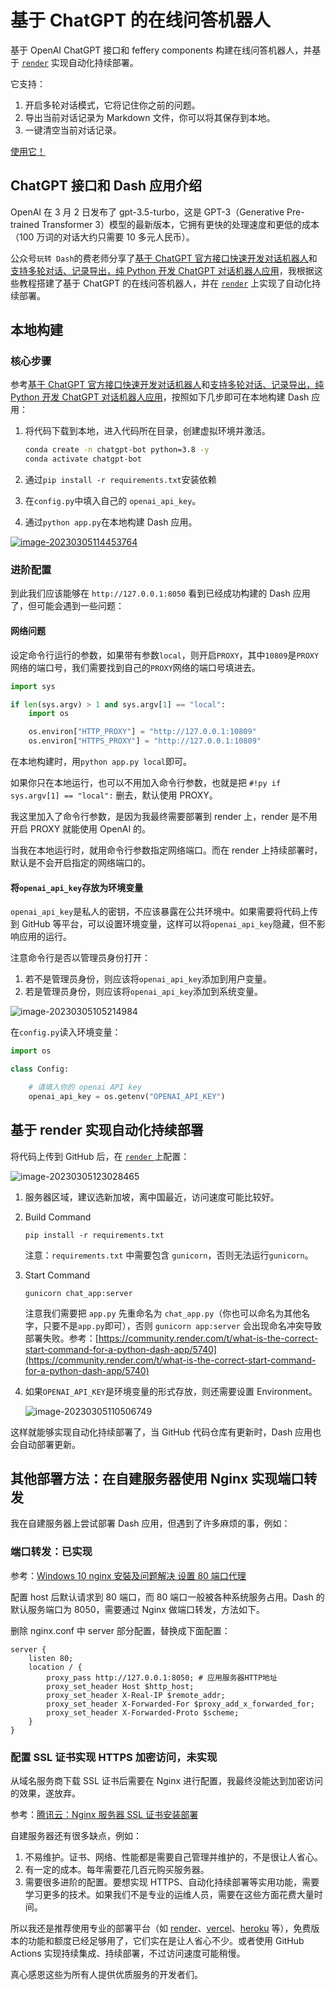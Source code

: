 # 基于 ChatGPT 的在线问答机器人

基于 OpenAI ChatGPT 接口和 feffery components 构建在线问答机器人，并基于 [`render`](https://render.com/) 实现自动化持续部署。

它支持：

1. 开启多轮对话模式，它将记住你之前的问题。
2. 导出当前对话记录为 Markdown 文件，你可以将其保存到本地。
3. 一键清空当前对话记录。

[使用它！](https://chat.fengchao.pro/)

## ChatGPT 接口和 Dash 应用介绍

OpenAI 在 3 月 2 日发布了 gpt-3.5-turbo，这是 GPT-3（Generative Pre-trained Transformer 3）模型的最新版本，它拥有更快的处理速度和更低的成本（100 万词的对话大约只需要 10 多元人民币）。

公众号`玩转 Dash`的费老师分享了[基于 ChatGPT 官方接口快速开发对话机器人](https://mp.weixin.qq.com/s/uChFd32sOYvZKrbe9XhRuA)和[支持多轮对话、记录导出，纯 Python 开发 ChatGPT 对话机器人应用](https://mp.weixin.qq.com/s/fABGNu_gEwNvJWzf5-qZCw)，我根据这些教程搭建了基于 ChatGPT 的在线问答机器人，并在 [`render`](https://render.com/) 上实现了自动化持续部署。

## 本地构建

### 核心步骤

参考[基于 ChatGPT 官方接口快速开发对话机器人](https://mp.weixin.qq.com/s/uChFd32sOYvZKrbe9XhRuA)和[支持多轮对话、记录导出，纯 Python 开发 ChatGPT 对话机器人应用](https://mp.weixin.qq.com/s/fABGNu_gEwNvJWzf5-qZCw)，按照如下几步即可在本地构建 Dash 应用：

1. 将代码下载到本地，进入代码所在目录，创建虚拟环境并激活。

   ```bash
   conda create -n chatgpt-bot python=3.8 -y
   conda activate chatgpt-bot
   ```

2. 通过`pip install -r requirements.txt`安装依赖

3. 在`config.py`中填入自己的 `openai_api_key`。

4. 通过`python app.py`在本地构建 Dash 应用。

[![image-20230305114453764](README-image/chat.png)](https://chat.fengchao.pro/)

### 进阶配置

到此我们应该能够在 `http://127.0.0.1:8050` 看到已经成功构建的 Dash 应用了，但可能会遇到一些问题：

#### 网络问题

设定命令行运行的参数，如果带有参数`local`，则开启`PROXY`，其中`10809`是`PROXY`网络的端口号，我们需要找到自己的`PROXY`网络的端口号填进去。

```python
import sys

if len(sys.argv) > 1 and sys.argv[1] == "local":
    import os

    os.environ["HTTP_PROXY"] = "http://127.0.0.1:10809"
    os.environ["HTTPS_PROXY"] = "http://127.0.0.1:10809"
```

在本地构建时，用`python app.py local`即可。

如果你只在本地运行，也可以不用加入命令行参数，也就是把 `#!py if sys.argv[1] == "local":` 删去，默认使用 PROXY。

我这里加入了命令行参数，是因为我最终需要部署到 render 上，render 是不用开启 PROXY 就能使用 OpenAI 的。

当我在本地运行时，就用命令行参数指定网络端口。而在 render 上持续部署时，默认是不会开启指定的网络端口的。

#### 将`openai_api_key`存放为环境变量

`openai_api_key`是私人的密钥，不应该暴露在公共环境中。如果需要将代码上传到 GitHub 等平台，可以设置环境变量，这样可以将`openai_api_key`隐藏，但不影响应用的运行。

注意命令行是否以管理员身份打开：

1. 若不是管理员身份，则应该将`openai_api_key`添加到用户变量。
2. 若是管理员身份，则应该将`openai_api_key`添加到系统变量。

![image-20230305105214984](README-image/image-20230305105214984.png)

在`config.py`读入环境变量：

```python
import os

class Config:

    # 请填入你的 openai API key
    openai_api_key = os.getenv("OPENAI_API_KEY")

```

## 基于 render 实现自动化持续部署

将代码上传到 GitHub 后，在 [`render` ](https://render.com/)上配置：

![image-20230305123028465](README-image/image-20230305123028465.png)

1. 服务器区域，建议选新加坡，离中国最近，访问速度可能比较好。

2. Build Command

	``` "Build Command"
	pip install -r requirements.txt
	```

	注意：`requirements.txt` 中需要包含 `gunicorn`，否则无法运行`gunicorn`。

3. Start Command

	``` "Start Command"
	gunicorn chat_app:server
	```

	注意我们需要把 `app.py` 先重命名为 `chat_app.py`（你也可以命名为其他名字，只要不是`app.py`即可），否则 `gunicorn app:server` 会出现命名冲突导致部署失败。参考：[https://community.render.com/t/what-is-the-correct-start-command-for-a-python-dash-app/5740](https://community.render.com/t/what-is-the-correct-start-command-for-a-python-dash-app/5740)

4. 如果`OPENAI_API_KEY`是环境变量的形式存放，则还需要设置 Environment。

	![image-20230305110506749](README-image/image-20230305110506749.png)

这样就能够实现自动化持续部署了，当 GitHub 代码仓库有更新时，Dash 应用也会自动部署更新。

## 其他部署方法：在自建服务器使用 Nginx 实现端口转发

我在自建服务器上尝试部署 Dash 应用，但遇到了许多麻烦的事，例如：

### 端口转发：已实现

参考：[Windows 10 nginx 安裝及问题解决 设置 80 端口代理](https://blog.csdn.net/jackuhan/article/details/78796205)

配置 host 后默认请求到 80 端口，而 80 端口一般被各种系统服务占用。Dash 的默认服务端口为 8050，需要通过 Nginx 做端口转发，方法如下。

删除 nginx.conf 中 server 部分配置，替换成下面配置：

```
server {
    listen 80;
    location / {
        proxy_pass http://127.0.0.1:8050; # 应用服务器HTTP地址
        proxy_set_header Host $http_host;
        proxy_set_header X-Real-IP $remote_addr;
        proxy_set_header X-Forwarded-For $proxy_add_x_forwarded_for;
        proxy_set_header X-Forwarded-Proto $scheme;
    }
}
```

### 配置 SSL 证书实现 HTTPS 加密访问，未实现

从域名服务商下载 SSL 证书后需要在 Nginx 进行配置，我最终没能达到加密访问的效果，遂放弃。

参考：[腾讯云：Nginx 服务器 SSL 证书安装部署](https://cloud.tencent.com/document/product/400/35244)


自建服务器还有很多缺点，例如：

1. 不易维护。证书、网络、性能都是需要自己管理并维护的，不是很让人省心。
2. 有一定的成本。每年需要花几百元购买服务器。
3. 需要很多进阶的配置。要想实现 HTTPS、自动化持续部署等实用功能，需要学习更多的技术。如果我们不是专业的运维人员，需要在这些方面花费大量时间。

所以我还是推荐使用专业的部署平台（如 [render](https://render.com/)、[vercel](https://vercel.com/)、[heroku](https://www.heroku.com/) 等），免费版本的功能和额度已经足够用了，它们实在是让人省心不少。或者使用 GitHub Actions 实现持续集成、持续部署，不过访问速度可能稍慢。

真心感恩这些为所有人提供优质服务的开发者们。

